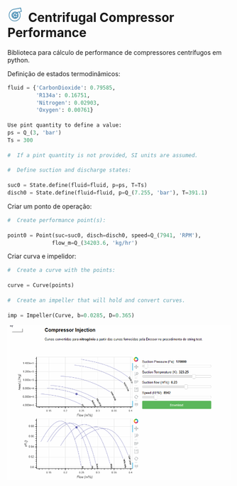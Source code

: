 # <img src="docs/ccp.PNG" alt="drawing" width="40"/> Centrifugal Compressor Performance

Biblioteca para cálculo de performance de compressores centrífugos em python.

Definição de estados termodinâmicos:

```python
fluid = {'CarbonDioxide': 0.79585,
         'R134a': 0.16751,
         'Nitrogen': 0.02903,
         'Oxygen': 0.00761}

Use pint quantity to define a value:
ps = Q_(3, 'bar')
Ts = 300

#  If a pint quantity is not provided, SI units are assumed.

#  Define suction and discharge states:

suc0 = State.define(fluid=fluid, p=ps, T=Ts)
disch0 = State.define(fluid=fluid, p=Q_(7.255, 'bar'), T=391.1)
```

Criar um ponto de operação:

```python
#  Create performance point(s):

point0 = Point(suc=suc0, disch=disch0, speed=Q_(7941, 'RPM'),
              flow_m=Q_(34203.6, 'kg/hr')
```

Criar curva e impelidor:

```python
#  Create a curve with the points:

curve = Curve(points)

#  Create an impeller that will hold and convert curves.

imp = Impeller(Curve, b=0.0285, D=0.365)
```

![Alt Text](docs/ccp.fig.gif)